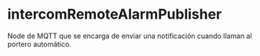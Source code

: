 # intercomRemoteAlarmPublisher
Node de MQTT que se encarga de enviar una notificación cuando llaman al portero automático.
